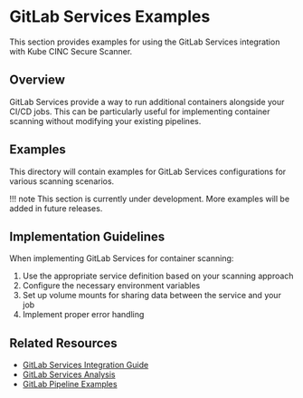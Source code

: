# GitLab Services Examples

This section provides examples for using the GitLab Services integration with Kube CINC Secure Scanner.

## Overview

GitLab Services provide a way to run additional containers alongside your CI/CD jobs. This can be particularly useful for implementing container scanning without modifying your existing pipelines.

## Examples

This directory will contain examples for GitLab Services configurations for various scanning scenarios.

!!! note
    This section is currently under development. More examples will be added in future releases.

## Implementation Guidelines

When implementing GitLab Services for container scanning:

1. Use the appropriate service definition based on your scanning approach
2. Configure the necessary environment variables
3. Set up volume mounts for sharing data between the service and your job
4. Implement proper error handling

## Related Resources

- [GitLab Services Integration Guide](../integration/platforms/gitlab-services.md)
- [GitLab Services Analysis](../integration/gitlab-services-analysis.md)
- [GitLab Pipeline Examples](../gitlab-pipeline-examples/index.md)
